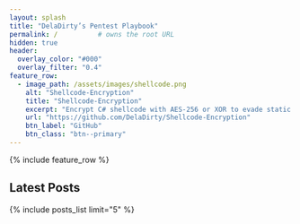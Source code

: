 ```yaml
---
layout: splash
title: "DelaDirty’s Pentest Playbook"
permalink: /          # owns the root URL
hidden: true
header:
  overlay_color: "#000"
  overlay_filter: "0.4"
feature_row:
  - image_path: /assets/images/shellcode.png
    alt: "Shellcode-Encryption"
    title: "Shellcode-Encryption"
    excerpt: "Encrypt C# shellcode with AES-256 or XOR to evade static AV."
    url: "https://github.com/DelaDirty/Shellcode-Encryption"
    btn_label: "GitHub"
    btn_class: "btn--primary"
---
```


{% include feature_row %}

## Latest Posts
{% include posts_list limit="5" %}